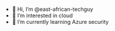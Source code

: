 - 👋 Hi, I’m @east-african-techguy
- 👀 I’m interested in cloud
- 🌱 I’m currently learning Azure security
